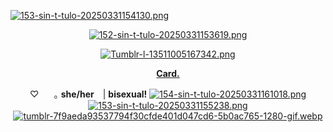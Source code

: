[![153-sin-t-tulo-20250331154130.png](https://i.postimg.cc/MT2GY5Q4/153-sin-t-tulo-20250331154130.png)](https://postimg.cc/06nxkpZd)
<div id="header" align="center">

[![152-sin-t-tulo-20250331153619.png](https://i.postimg.cc/D0Q4GDpB/152-sin-t-tulo-20250331153619.png)](https://postimg.cc/bSJvc6ht)
 
<div id="header" align="center">
 
[![Tumblr-l-13511005167342.png](https://i.postimg.cc/WbPHPkGv/Tumblr-l-13511005167342.png)](https://postimg.cc/LhNTthQC)
 
[**Card.**](https://hallooangeredfisheh.carrd.co)

♡⠀ ⠀｡   **she/her**　| **bisexual!**
[![154-sin-t-tulo-20250331161018.png](https://i.postimg.cc/NFvpY3r4/154-sin-t-tulo-20250331161018.png)](https://postimg.cc/ygnFyrjg)
[![153-sin-t-tulo-20250331155238.png](https://i.postimg.cc/CKJvGPXM/153-sin-t-tulo-20250331155238.png)](https://postimg.cc/McMbxDzg)
[![tumblr-7f9aeda93537794f30cfde401d047cd6-5b0ac765-1280-gif.webp](https://i.postimg.cc/D0R7h44t/tumblr-7f9aeda93537794f30cfde401d047cd6-5b0ac765-1280-gif.webp)](https://postimg.cc/Mf0CbTDD)
